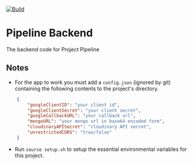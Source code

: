 [![Build](https://github.com/Project-Pipeline/Pipeline-backend/workflows/CI/badge.svg)](https://github.com/Project-Pipeline/Pipeline-backend/actions)

# Pipeline Backend

The backend code for Project Pipeline

## Notes
* For the app to work you must add a  `config.json`  (ignored by git) containing the following contents to the project's directory.
```json
    {
        "googleClientID": "your client id",
        "googleClientSecret": "your client secret",
        "googleCallbackURL": "your callback url",
        "mongoURL": "your mongo url in base64 encoded form",
        "cloudinaryAPISecret": "cloudinary API secret",
        "unrestrictedCORS": "true/false"
    }
```
* Run `source setup.sh` to setup the essential environmental variables for this project.
    

